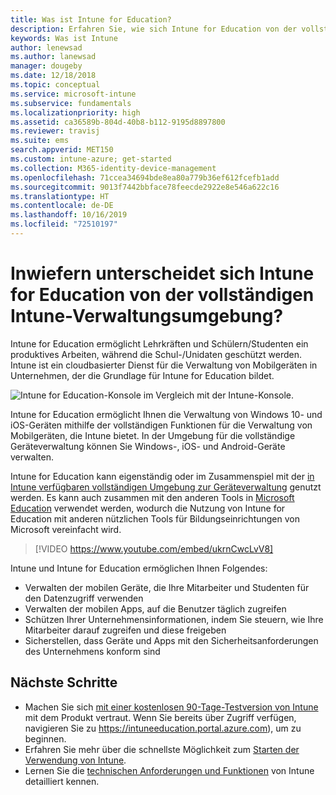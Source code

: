 ```yaml
---
title: Was ist Intune for Education?
description: Erfahren Sie, wie sich Intune for Education von der vollständigen Intune-Verwaltungsumgebung unterscheidet.
keywords: Was ist Intune
author: lenewsad
ms.author: lanewsad
manager: dougeby
ms.date: 12/18/2018
ms.topic: conceptual
ms.service: microsoft-intune
ms.subservice: fundamentals
ms.localizationpriority: high
ms.assetid: ca36589b-804d-40b8-b112-9195d8897800
ms.reviewer: travisj
ms.suite: ems
search.appverid: MET150
ms.custom: intune-azure; get-started
ms.collection: M365-identity-device-management
ms.openlocfilehash: 71ccea34694bde8ea80a779b36ef612fcefb1add
ms.sourcegitcommit: 9013f7442bbface78feecde2922e8e546a622c16
ms.translationtype: HT
ms.contentlocale: de-DE
ms.lasthandoff: 10/16/2019
ms.locfileid: "72510197"
---
```

# <a name="how-is-intune-for-education-different-from-the-full-device-management-experience-in-intune"></a>Inwiefern unterscheidet sich Intune for Education von der vollständigen Intune-Verwaltungsumgebung?

Intune for Education ermöglicht Lehrkräften und Schülern/Studenten ein produktives Arbeiten, während die Schul-/Unidaten geschützt werden. Intune ist ein cloudbasierter Dienst für die Verwaltung von Mobilgeräten in Unternehmen, der die Grundlage für Intune for Education bildet.

![Intune for Education-Konsole im Vergleich mit der Intune-Konsole.](./media/introduction-intune-education/intune-azure-vs-intuneEDU.png)

Intune for Education ermöglicht Ihnen die Verwaltung von Windows 10- und iOS-Geräten mithilfe der vollständigen Funktionen für die Verwaltung von Mobilgeräten, die Intune bietet. In der Umgebung für die vollständige Geräteverwaltung können Sie Windows-, iOS- und Android-Geräte verwalten.  

Intune for Education kann eigenständig oder im Zusammenspiel mit der [in Intune verfügbaren vollständigen Umgebung zur Geräteverwaltung](what-is-intune.md) genutzt werden. Es kann auch zusammen mit den anderen Tools in [Microsoft Education](https://microsoft.com/education) verwendet werden, wodurch die Nutzung von Intune for Education mit anderen nützlichen Tools für Bildungseinrichtungen von Microsoft vereinfacht wird.  

> [!VIDEO https://www.youtube.com/embed/ukrnCwcLvV8]

Intune und Intune for Education ermöglichen Ihnen Folgendes:
* Verwalten der mobilen Geräte, die Ihre Mitarbeiter und Studenten für den Datenzugriff verwenden
* Verwalten der mobilen Apps, auf die Benutzer täglich zugreifen
* Schützen Ihrer Unternehmensinformationen, indem Sie steuern, wie Ihre Mitarbeiter darauf zugreifen und diese freigeben
* Sicherstellen, dass Geräte und Apps mit den Sicherheitsanforderungen des Unternehmens konform sind

## <a name="next-steps"></a>Nächste Schritte
* Machen Sie sich [mit einer kostenlosen 90-Tage-Testversion von Intune](https://signup.microsoft.com/Signup?OfferId=5eec053c-cc40-4cd5-a06a-ea8d75cf2686&ali=1) mit dem Produkt vertraut. Wenn Sie bereits über Zugriff verfügen, navigieren Sie zu https://intuneeducation.portal.azure.com), um zu beginnen.
* Erfahren Sie mehr über die schnellste Möglichkeit zum [Starten der Verwendung von Intune](/intune-education/what-is-express-configuration).
* Lernen Sie die [technischen Anforderungen und Funktionen](/intune/supported-devices-browsers) von Intune detailliert kennen.
